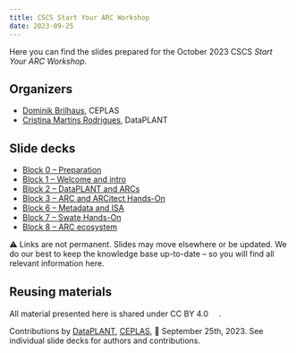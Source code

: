 ```yaml
---
title: CSCS Start Your ARC Workshop
date: 2023-09-25
---
```


Here you can find the slides prepared for the October 2023 CSCS *Start Your ARC Workshop*.

## Organizers

- <a href="javascript:location='mailto:\u0062\u0072\u0069\u006c\u0068\u0061\u0075\u0073\u0040\u0068\u0068\u0075\u002e\u0064\u0065';void 0">Dominik Brilhaus</a>, CEPLAS
- <a href="javascript:location='mailto:\u0063\u006d\u0072\u006f\u0064\u0072\u0069\u0067\u0075\u0065\u0073\u0040\u006e\u0066\u0064\u0069\u0034\u0070\u006c\u0061\u006e\u0074\u0073\u002e\u006f\u0072\u0067';void 0">Cristina Martins Rodrigues</a>, DataPLANT

## Slide decks

- <a href="./Block00-Preparation.html" target="_blank">Block 0  &ndash; Preparation</a>
- <a href="./Block01-WelcomeIntro.html" target="_blank">Block 1  &ndash; Welcome and intro</a>
- <a href="./Block02-DataPLANT-ARC.html" target="_blank">Block 2  &ndash; DataPLANT and ARCs</a>
- <a href="./Block03-ARCitect-HandsOn.html" target="_blank">Block 3  &ndash; ARC and ARCitect Hands-On</a>
- <a href="./Block06-MetadataISA.html" target="_blank">Block 6  &ndash; Metadata and ISA</a>
- <a href="./Block07-Swate-HandsOn.html" target="_blank">Block 7  &ndash; Swate Hands-On</a>
- <a href="./Block08-ARC-ecosystem-demo.html" target="_blank">Block 8  &ndash; ARC ecosystem</a>

:warning: Links are not permanent. Slides may move elsewhere or be updated. We do our best to keep the knowledge base up-to-date &ndash; so you will find all relevant information here.

## Reusing materials

All material presented here is shared under CC BY 4.0 <a href="https://creativecommons.org/licenses/by/4.0/"><img src="https://mirrors.creativecommons.org/presskit/buttons/88x31/svg/by.svg" style="height:15px"></a>.

Contributions by [DataPLANT](https://nfdi4plants.org/), [CEPLAS](https://ceplas.eu), 📆 September 25th, 2023.
See individual slide decks for authors and contributions.
